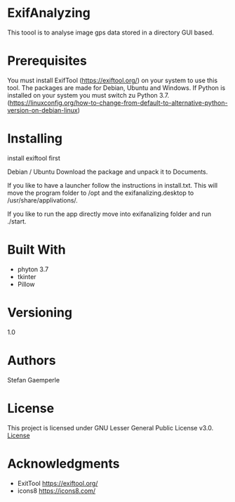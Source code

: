 # ExifAnalyzing
This toool is to analyse image gps data stored in a directory GUI based.

# Prerequisites
You must install ExifTool (https://exiftool.org/) on your system to use this tool.
The packages are made for Debian, Ubuntu and Windows.
If Python is installed on your system you must switch zu Python 3.7. (https://linuxconfig.org/how-to-change-from-default-to-alternative-python-version-on-debian-linux)

# Installing
install exiftool first

Debian / Ubuntu
Download the package and unpack it to Documents.

If you like to have a launcher follow the instructions in install.txt. This will move the program folder to /opt and the exifanalizing.desktop to /usr/share/applivations/.

If you like to run the app directly move into exifanalizing folder and run ./start. 

# Built With
- phyton 3.7
- tkinter
- Pillow

# Versioning
1.0 

# Authors
Stefan Gaemperle

# License
This project is licensed under GNU Lesser General Public License v3.0. <a href="https://github.com/sgDev19/exifanalyzing/blob/master/LICENSE" target="_blank">License</a>

# Acknowledgments
- ExitTool
  https://exiftool.org/
- icons8
  https://icons8.com/
